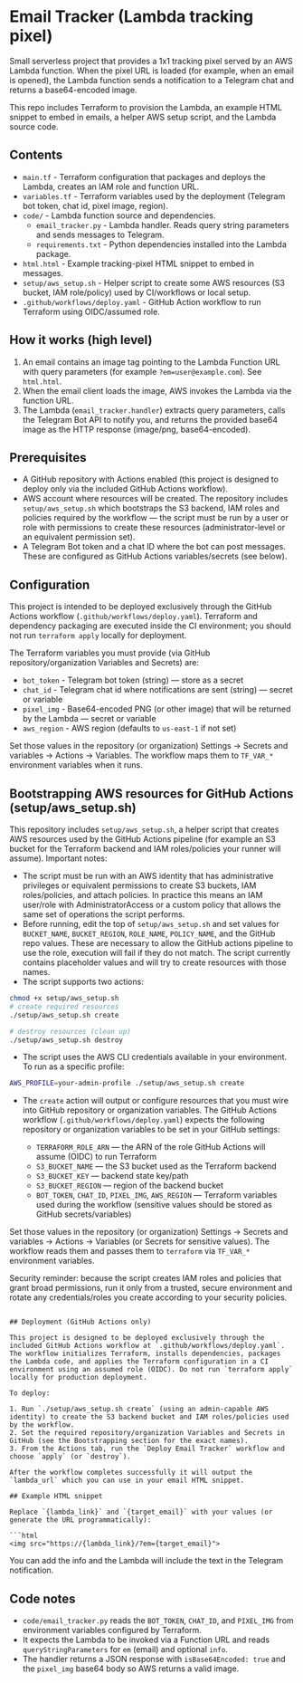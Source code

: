 
# Email Tracker (Lambda tracking pixel)

Small serverless project that provides a 1x1 tracking pixel served by an AWS Lambda function. When the pixel URL is loaded (for example, when an email is opened), the Lambda function sends a notification to a Telegram chat and returns a base64-encoded image.

This repo includes Terraform to provision the Lambda, an example HTML snippet to embed in emails, a helper AWS setup script, and the Lambda source code.

## Contents

- `main.tf` - Terraform configuration that packages and deploys the Lambda, creates an IAM role and function URL.
- `variables.tf` - Terraform variables used by the deployment (Telegram bot token, chat id, pixel image, region).
- `code/` - Lambda function source and dependencies.
	- `email_tracker.py` - Lambda handler. Reads query string parameters and sends messages to Telegram.
	- `requirements.txt` - Python dependencies installed into the Lambda package.
- `html.html` - Example tracking-pixel HTML snippet to embed in messages.
- `setup/aws_setup.sh` - Helper script to create some AWS resources (S3 bucket, IAM role/policy) used by CI/workflows or local setup.
- `.github/workflows/deploy.yaml` - GitHub Action workflow to run Terraform using OIDC/assumed role.

## How it works (high level)

1. An email contains an image tag pointing to the Lambda Function URL with query parameters (for example `?em=user@example.com`). See `html.html`.
2. When the email client loads the image, AWS invokes the Lambda via the function URL.
3. The Lambda (`email_tracker.handler`) extracts query parameters, calls the Telegram Bot API to notify you, and returns the provided base64 image as the HTTP response (image/png, base64-encoded).

## Prerequisites

- A GitHub repository with Actions enabled (this project is designed to deploy only via the included GitHub Actions workflow).
- AWS account where resources will be created. The repository includes `setup/aws_setup.sh` which bootstraps the S3 backend, IAM roles and policies required by the workflow — the script must be run by a user or role with permissions to create these resources (administrator-level or an equivalent permission set).
- A Telegram Bot token and a chat ID where the bot can post messages. These are configured as GitHub Actions variables/secrets (see below).

## Configuration

This project is intended to be deployed exclusively through the GitHub Actions workflow (`.github/workflows/deploy.yaml`). Terraform and dependency packaging are executed inside the CI environment; you should not run `terraform apply` locally for deployment.

The Terraform variables you must provide (via GitHub repository/organization Variables and Secrets) are:

- `bot_token` - Telegram bot token (string) — store as a secret
- `chat_id` - Telegram chat id where notifications are sent (string) — secret or variable
- `pixel_img` - Base64-encoded PNG (or other image) that will be returned by the Lambda — secret or variable
- `aws_region` - AWS region (defaults to `us-east-1` if not set)

Set those values in the repository (or organization) Settings → Secrets and variables → Actions → Variables. The workflow maps them to `TF_VAR_*` environment variables when it runs.

## Bootstrapping AWS resources for GitHub Actions (setup/aws_setup.sh)

This repository includes `setup/aws_setup.sh`, a helper script that creates AWS resources used by the GitHub Actions pipeline (for example an S3 bucket for the Terraform backend and IAM roles/policies your runner will assume). Important notes:

- The script must be run with an AWS identity that has administrative privileges or equivalent permissions to create S3 buckets, IAM roles/policies, and attach policies. In practice this means an IAM user/role with AdministratorAccess or a custom policy that allows the same set of operations the script performs.
- Before running, edit the top of `setup/aws_setup.sh` and set values for `BUCKET_NAME`, `BUCKET_REGION`, `ROLE_NAME`, `POLICY_NAME`, and the GitHub repo values. These are necessary to allow the GitHub actions pipeline to use the role, execution will fail if they do not match. The script currently contains placeholder values and will try to create resources with those names.
- The script supports two actions:

```bash
chmod +x setup/aws_setup.sh
# create required resources
./setup/aws_setup.sh create

# destroy resources (clean up)
./setup/aws_setup.sh destroy
```

- The script uses the AWS CLI credentials available in your environment. To run as a specific profile:

```bash
AWS_PROFILE=your-admin-profile ./setup/aws_setup.sh create
```

- The `create` action will output or configure resources that you must wire into GitHub repository or organization variables. The GitHub Actions workflow (`.github/workflows/deploy.yaml`) expects the following repository or organization variables to be set in your GitHub settings:

	- `TERRAFORM_ROLE_ARN` — the ARN of the role GitHub Actions will assume (OIDC) to run Terraform
	- `S3_BUCKET_NAME` — the S3 bucket used as the Terraform backend
	- `S3_BUCKET_KEY` — backend state key/path
	- `S3_BUCKET_REGION` — region of the backend bucket
	- `BOT_TOKEN`, `CHAT_ID`, `PIXEL_IMG`, `AWS_REGION` — Terraform variables used during the workflow (sensitive values should be stored as GitHub secrets/variables)

Set those values in the repository (or organization) Settings → Secrets and variables → Actions → Variables (or Secrets for sensitive values). The workflow reads them and passes them to `terraform` via `TF_VAR_*` environment variables.

Security reminder: because the script creates IAM roles and policies that grant broad permissions, run it only from a trusted, secure environment and rotate any credentials/roles you create according to your security policies.
```

## Deployment (GitHub Actions only)

This project is designed to be deployed exclusively through the included GitHub Actions workflow at `.github/workflows/deploy.yaml`. The workflow initializes Terraform, installs dependencies, packages the Lambda code, and applies the Terraform configuration in a CI environment using an assumed role (OIDC). Do not run `terraform apply` locally for production deployment.

To deploy:

1. Run `./setup/aws_setup.sh create` (using an admin-capable AWS identity) to create the S3 backend bucket and IAM roles/policies used by the workflow.
2. Set the required repository/organization Variables and Secrets in GitHub (see the Bootstrapping section for the exact names).
3. From the Actions tab, run the `Deploy Email Tracker` workflow and choose `apply` (or `destroy`).

After the workflow completes successfully it will output the `lambda_url` which you can use in your email HTML snippet.

## Example HTML snippet

Replace `{lambda_link}` and `{target_email}` with your values (or generate the URL programmatically):

```html
<img src="https://{lambda_link}/?em={target_email}">
```

You can add the info and the Lambda will include the text in the Telegram notification.

## Code notes

- `code/email_tracker.py` reads the `BOT_TOKEN`, `CHAT_ID`, and `PIXEL_IMG` from environment variables configured by Terraform.
- It expects the Lambda to be invoked via a Function URL and reads `queryStringParameters` for `em` (email) and optional `info`.
- The handler returns a JSON response with `isBase64Encoded: true` and the `pixel_img` base64 body so AWS returns a valid image.



